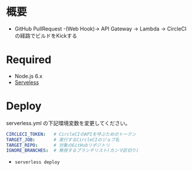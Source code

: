 # 概要

- GitHub PullRequest -(Web Hook)-> API Gateway -> Lambda -> CircleCI の経路でビルドをKickする

# Required

- Node.js 6.x
- [Serveless](https://serverless.com/)

# Deploy

serverless.yml の下記環境変数を変更してください。

```yaml
CIRCLECI_TOKEN:   # CircleCIのAPIを呼ぶためのトークン
TARGET_JOB:       # 実行するCircleCIのジョブ名
TARGET_REPO:      # 対象のGitHubリポジトリ
IGNORE_BRANCHES:  # 無視するブランチリスト(カンマ区切り)
```

- `serverless deploy`

